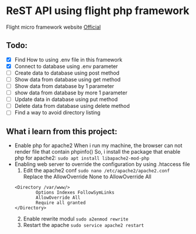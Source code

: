 # ReST API using  flight php framework

Flight micro framework website [Official](https://flightphp.com/)

## Todo:
- [x] Find How to using .env file in this framework
- [x] Connect to database using .env parameter
- [ ] Create data to database using post method
- [ ] Show data from database using get method
- [ ] Show data from database by 1 parameter
- [ ] show data from database by more 1 parameter
- [ ] Update data in database using put method
- [ ] Delete data from database using delete method
- [ ] Find a way to avoid directory listing

## What i learn from this project:
- Enable php for apache2
  When i run my machine, the browser can not render file that contain phpinfo()
  So, i install the package that enable php for apache2:
  `sudo apt install libapache2-mod-php`
- Enabling web server to override the configuration by using .htaccess file
  1. Edit the apache2 conf
    `sudo nano /etc/apache2/apache2.conf`
    Replace the AllowOverride None to AllowOverride All
    ```
    <Directory /var/www/>
            Options Indexes FollowSymLinks
            AllowOverride All
            Require all granted
    </Directory>
    ```
  2. Enable rewrite modul
    `sudo a2enmod rewrite` 
  3. Restart the apache
    `sudo service apache2 restart`
